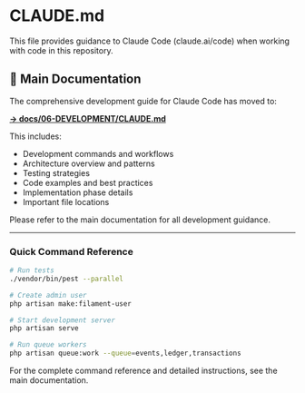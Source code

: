 # CLAUDE.md

This file provides guidance to Claude Code (claude.ai/code) when working with code in this repository.

## 📍 Main Documentation

The comprehensive development guide for Claude Code has moved to:

**[→ docs/06-DEVELOPMENT/CLAUDE.md](docs/06-DEVELOPMENT/CLAUDE.md)**

This includes:
- Development commands and workflows
- Architecture overview and patterns
- Testing strategies
- Code examples and best practices
- Implementation phase details
- Important file locations

Please refer to the main documentation for all development guidance.

---

### Quick Command Reference

```bash
# Run tests
./vendor/bin/pest --parallel

# Create admin user
php artisan make:filament-user

# Start development server
php artisan serve

# Run queue workers
php artisan queue:work --queue=events,ledger,transactions
```

For the complete command reference and detailed instructions, see the main documentation.